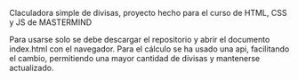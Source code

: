 Claculadora simple de divisas, proyecto hecho para el curso de HTML, CSS y JS de MASTERMIND

Para usarse solo se debe descargar el repositorio y abrir el documento index.html con el navegador. Para el cálculo se ha usado una api, facilitando el cambio, permitiendo una mayor cantidad de divisas y mantenerse actualizado.